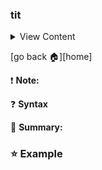 ### tit

<details>
<summary>
View Content
</summary>

:link: **Reference**
- []()
---
:question: **Syntax**

``

---
:blue_book: **Summary:**

```js

```

</details>

[go back :house:][home]

:exclamation: **Note:**

:question: **Syntax**

:blue_book: **Summary:**

### :star: Example
